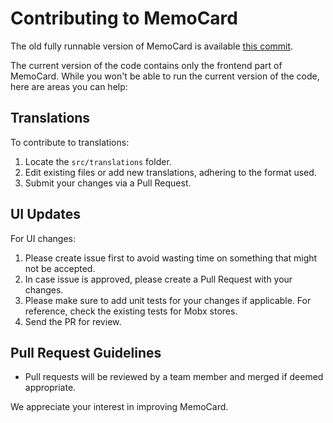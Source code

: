 # Contributing to MemoCard

The old fully runnable version of MemoCard is available [this commit](https://github.com/kubk/memo-card/tree/340ce60cebeadc32397c71f5ccd341129764bbc6).

The current version of the code contains only the frontend part of MemoCard. While you won't be able to run the current version of the code, here are areas you can help:

## Translations
To contribute to translations:

1. Locate the `src/translations` folder.
2. Edit existing files or add new translations, adhering to the format used.
3. Submit your changes via a Pull Request.

## UI Updates
For UI changes:

1. Please create issue first to avoid wasting time on something that might not be accepted.
1. In case issue is approved, please create a Pull Request with your changes.
1. Please make sure to add unit tests for your changes if applicable. For reference, check the existing tests for Mobx stores.
1. Send the PR for review.

## Pull Request Guidelines
- Pull requests will be reviewed by a team member and merged if deemed appropriate.

We appreciate your interest in improving MemoCard.
